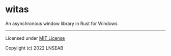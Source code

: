 # witas

An asynchronous window library in Rust for Windows 

--------------------------------------------

Licensed under [MIT License](LICENSE)

Copylight (c) 2022 LNSEAB